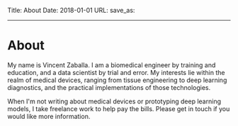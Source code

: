 Title: About
Date: 2018-01-01
URL: 
save_as:

---
# About
My name is Vincent Zaballa. I am a biomedical engineer by training and 
education, and a data scientist by trial and error. My interests lie 
within the realm of medical devices, ranging from tissue engineering 
 to deep learning diagnostics, and the practical implementations
of those technologies. 

When I'm not writing about medical devices or prototyping deep 
learning models, I take freelance work to help pay the bills. Please 
get in touch if you would like more information. 